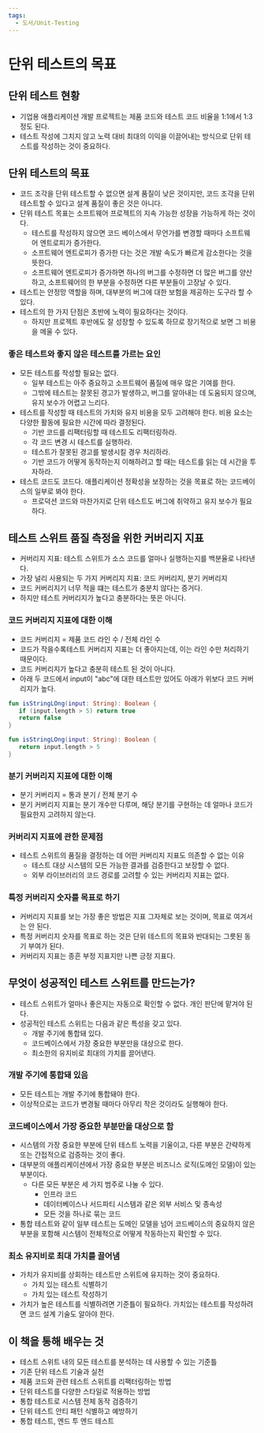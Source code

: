 ```yaml
---
tags:
  - 도서/Unit-Testing
---
```


# 단위 테스트의 목표

## 단위 테스트 현황

- 기업용 애플리케이션 개발 프로젝트는 제품 코드와 테스트 코드 비율을 1:1에서 1:3 정도 된다.
- 테스트 작성에 그치지 않고 노력 대비 최대의 이익을 이끌어내는 방식으로 단위 테스트를 작성하는 것이 중요하다.

## 단위 테스트의 목표

- 코드 조각을 단위 테스트할 수 없으면 설계 품질이 낮은 것이지만, 코드 조각을 단위 테스트할 수 있다고 설계 품질이 좋은 것은 아니다.
- 단위 테스트 목표는 소프트웨어 프로젝트의 지속 가능한 성장을 가능하게 하는 것이다.
	- 테스트를 작성하지 않으면 코드 베이스에서 무언가를 변경할 때마다 소프트웨어 엔트로피가 증가한다.
	- 소프트웨어 엔트로피가 증가한 다는 것은 개발 속도가 빠르게 감소한다는 것을 뜻한다.
	- 소프트웨어 엔트로피가 증가하면 하나의 버그를 수정하면 더 많은 버그를 양산하고, 소프트웨어의 한 부분을 수정하면 다른 부분들이 고장날 수 있다.
- 테스트는 안정망 역할을 하며, 대부분의 버그에 대한 보험을 제공하는 도구라 할 수 있다.
- 테스트의 한 가지 단점은 초반에 노력이 필요하다는 것이다.
	- 하지만 프로젝트 후반에도 잘 성장할 수 있도록 하므로 장기적으로 보면 그 비용을 메울 수 있다.

### 좋은 테스트와 좋지 않은 테스트를 가르는 요인

- 모든 테스트를 작성할 필요는 없다.
	- 일부 테스트는 아주 중요하고 소프트웨어 품질에 매우 많은 기여를 한다.
	- 그밖에 테스트는 잘못된 경고가 발생하고, 버그를 알아내는 데 도움되지 않으며, 유지 보수가 어렵고 느리다.
- 테스트를 작성할 때 테스트의 가치와 유지 비용을 모두 고려해야 한다. 비용 요소는 다양한 활동에 필요한 시간에 따라 결정된다.
	- 기반 코드를 리팩터링할 때 테스트도 리팩터링하라.
	- 각 코드 변경 시 테스트를 실행하라.
	- 테스트가 잘못된 경고를 발생시킬 경우 처리하라.
	- 기반 코드가 어떻게 동작하는지 이해하려고 할 때는 테스트를 읽는 데 시간을 투자하라.
- 테스트 코드도 코드다. 애플리케이션 정확성을 보장하는 것을 목표로 하는 코드베이스의 일부로 봐야 한다.
	- 프로덕션 코드와 마찬가지로 단위 테스트도 버그에 취약하고 유지 보수가 필요하다.

## 테스트 스위트 품질 측정을 위한 커버리지 지표

- 커버리지 지표: 테스트 스위트가 소스 코드를 얼마나 실행하는지를 백분율로 나타낸다.
- 가장 널리 사용되는 두 가지 커버리지 지표: 코드 커버리지, 분기 커버리지
- 코드 커버리지기 너무 적을 떄는 테스트가 충분치 않다는 증거다.
- 하지만 테스트 커버리지가 높다고 충분하다는 뜻은 아니다.

### 코드 커버리지 지표에 대한 이해

- 코드 커버리지 = 제품 코드 라인 수 / 전체 라인 수
- 코드가 작을수록테스트 커버리지 지표는 더 좋아지는데, 이는 라인 수만 처리하기 때문이다.
- 코드 커버리지가 높다고 충분히 테스트 된 것이 아니다.
- 아래 두 코드에서 input이 "abc"에 대한 테스트만 있어도 아래가 위보다 코드 커버리지가 높다. 

```kotlin
fun isStringLOng(input: String): Boolean {  
   if (input.length > 5) return true  
   return false
}
```

```kotlin
fun isStringLOng(input: String): Boolean {  
   return input.length > 5  
}
```

### 분기 커버리지 지표에 대한 이해

- 분기 커버리지 = 통과 분기 / 전체 분기 수
- 분기 커버리지 지표는 분기 개수만 다루며, 해당 분기를 구현하는 데 얼마나 코드가 필요한지 고려하지 않는다.

### 커버리지 지표에 관한 문제점

- 테스트 스위트의 품질을 결정하는 데 어떤 커버리지 지표도 의존할 수 없는 이유
	- 테스트 대상 시스템의 모든 가능한 결과를 검증한다고 보장할 수 없다.
	- 외부 라이브러리의 코드 경로를 고려할 수 있는 커버리지 지표는 없다.

### 특정 커버리지 숫자를 목표로 하기

- 커버리지 지표를 보는 가장 좋은 방법은 지표 그자체로 보는 것이며, 목표로 여겨서는 안 된다.
- 특정 커버리지 숫자를 목표로 하는 것은 단위 테스트의 목표와 반대되는 그릇된 동기 부여가 된다.
- 커버리지 지표는 종흔 부정 지표지만 나쁜 긍정 지표다.

## 무엇이 성공적인 테스트 스위트를 만드는가?

- 테스트 스위트가 얼마나 좋은지는 자동으로 확인할 수 없다. 개인 판단에 맡겨야 된다.
- 성공적인 테스트 스위트는 다음과 같은 특성을 갖고 있다.
	- 개발 주기에 통합돼 있다.
	- 코드베이스에서 가장 중요한 부분만을 대상으로 한다.
	- 최소한의 유지비로 최대의 가치를 끌어낸다.

### 개발 주기에 통합돼 있음

- 모든 테스트는 개발 주기에 통합돼야 한다. 
- 이상적으로는 코드가 변경될 때마다 아무리 작은 것이라도 실행해야 한다.

### 코드베이스에서 가장 중요한 부분만을 대상으로 함

- 시스템의 가장 중요한 부분에 단위 테스트 노력을 기울이고, 다른 부분은 간략하게 또는 간접적으로 검증하는 것이 좋다.
- 대부분의 애플리케이션에서 가장 중요한 부분은 비즈니스 로직(도메인 모델)이 있는 부분이다.
	- 다른 모든 부분은 세 가지 범주로 나눌 수 있다.
		- 인프라 코드
		- 데이터베이스나 서드파티 시스템과 같은 외부 서비스 및 종속성
		- 모든 것을 하나로 묶는 코드
- 통합 테스트와 같이 일부 테스트는 도메인 모델을 넘어 코드베이스의 중요하지 않은 부분을 포함해 시스템이 전체적으로 어떻게 작동하는지 확인할 수 있다.

### 최소 유지비로 최대 가치를 끌어냄

- 가치가 유지비를 상회하는 테스트만 스위트에 유지하는 것이 중요하다.
	- 가치 있는 테스트 식별하기
	- 가치 있는 테스트 작성하기
- 가치가 높은 테스트를 식별하려면 기준틀이 필요하다. 가치있는 테스트를 작성하려면 코드 설계 기술도 알아야 한다.

## 이 책을 통해 배우는 것

- 테스트 스위트 내의 모든 테스트를 분석하는 데 사용할 수 있는 기준틀
- 기존 단위 테스트 기술과 실천
- 제품 코드와 관련 테스트 스위트를 리팩터링하는 방법
- 단위 테스트를 다양한 스타일로 적용하는 방법
- 통합 테스트로 시스템 전체 동작 검증하기
- 단위 테스트 안티 패턴 식별하고 예방하기
- 통합 테스트, 엔드 투 엔드 테스트